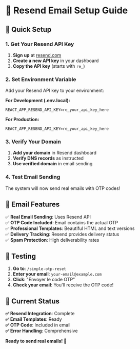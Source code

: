 # 📧 Resend Email Setup Guide

## 🚀 Quick Setup

### 1. Get Your Resend API Key

1. **Sign up** at [resend.com](https://resend.com)
2. **Create a new API key** in your dashboard
3. **Copy the API key** (starts with `re_`)

### 2. Set Environment Variable

Add your Resend API key to your environment:

**For Development (.env.local):**
```env
REACT_APP_RESEND_API_KEY=re_your_api_key_here
```

**For Production:**
```env
REACT_APP_RESEND_API_KEY=re_your_api_key_here
```

### 3. Verify Your Domain

1. **Add your domain** in Resend dashboard
2. **Verify DNS records** as instructed
3. **Use verified domain** in email sending

### 4. Test Email Sending

The system will now send real emails with OTP codes!

## 📧 Email Features

✅ **Real Email Sending**: Uses Resend API  
✅ **OTP Code Included**: Email contains the actual OTP  
✅ **Professional Templates**: Beautiful HTML and text versions  
✅ **Delivery Tracking**: Resend provides delivery status  
✅ **Spam Protection**: High deliverability rates  

## 🧪 Testing

1. **Go to**: `/simple-otp-reset`
2. **Enter your email**: `your-email@example.com`
3. **Click**: "Envoyer le code OTP"
4. **Check your email**: You'll receive the OTP code!

## 🔧 Current Status

**✅ Resend Integration**: Complete  
**✅ Email Templates**: Ready  
**✅ OTP Code**: Included in email  
**✅ Error Handling**: Comprehensive  

**Ready to send real emails! 🎉** 